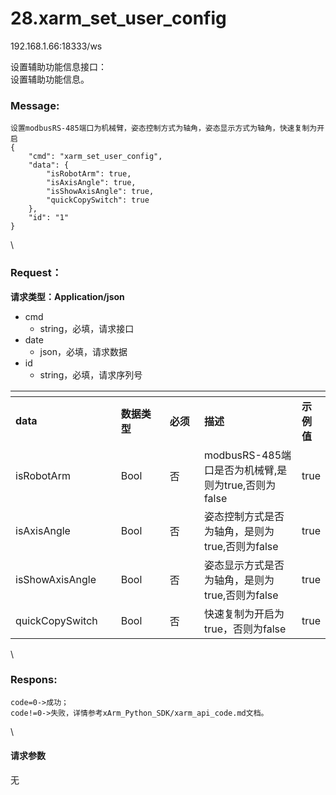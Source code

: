# 28.xarm\_set\_user\_config

192.168.1.66:18333/ws

设置辅助功能信息接口：\
设置辅助功能信息。

### Message: <a href="#message" id="message"></a>

```ript
设置modbusRS-485端口为机械臂，姿态控制方式为轴角，姿态显示方式为轴角，快速复制为开启
{
    "cmd": "xarm_set_user_config",
    "data": {
        "isRobotArm": true,
        "isAxisAngle": true,
        "isShowAxisAngle": true,
        "quickCopySwitch": true
    },
    "id": "1"
}
```

\


### Request： <a href="#request" id="request"></a>

**请求类型：Application/json**

* cmd
  * string，必填，请求接口
* date
  * json，必填，请求数据
* id
  * string，必填，请求序列号

<table data-header-hidden><thead><tr><th width="180"></th><th width="99"></th><th width="69"></th><th width="202"></th><th></th></tr></thead><tbody><tr><td><strong>data</strong></td><td><strong>数据类型</strong></td><td><strong>必须</strong></td><td><strong>描述</strong></td><td><strong>示例值</strong></td></tr><tr><td>isRobotArm</td><td>Bool</td><td>否</td><td>modbusRS-485端口是否为机械臂,是则为true,否则为false</td><td>true</td></tr><tr><td>isAxisAngle</td><td>Bool</td><td>否</td><td>姿态控制方式是否为轴角，是则为true,否则为false</td><td>true</td></tr><tr><td>isShowAxisAngle</td><td>Bool</td><td>否</td><td>姿态显示方式是否为轴角，是则为true,否则为false</td><td>true</td></tr><tr><td>quickCopySwitch</td><td>Bool</td><td>否</td><td>快速复制为开启为true，否则为false</td><td>true</td></tr></tbody></table>

\


### Respons: <a href="#respons" id="respons"></a>

```
code=0->成功；
code!=0->失败，详情参考xArm_Python_SDK/xarm_api_code.md文档。
```

\


#### 请求参数

无
